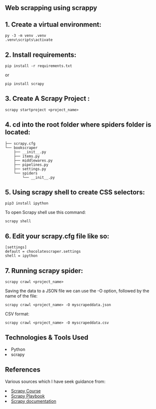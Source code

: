 ## Web scrapping using scrappy

## 1. Create a virtual environment:
```
py -3 -m venv .venv
.venv\scripts\activate
```
## 2. Install requirements:
```
pip install -r requirements.txt
```
or
```
pip install scrapy
```
## 3. Create A Scrapy Project :
```
scrapy startproject <project_name>
```

## 4. cd into the root folder where spiders folder is located:
```
├── scrapy.cfg
└── bookscraper
    ├── __init__.py
    ├── items.py
    ├── middlewares.py
    ├── pipelines.py
    ├── settings.py
    └── spiders
        └── __init__.py
```

## 5. Using scrapy shell to create CSS selectors:
```
pip3 install ipython
```

To open Scrapy shell use this command:
```
scrapy shell
```
## 6. Edit your scrapy.cfg file like so:
```
[settings]
default = chocolatescraper.settings
shell = ipython
```
## 7. Running scrapy spider:
```
scrapy crawl <project_name>
```
Saving the data to a JSON file we can use the -O option, followed by the name of the file:
```
scrapy crawl <project_name> -O myscrapeddata.json
```
CSV format:
```
scrapy crawl <project_name> -O myscrapeddata.csv
```

## Technologies & Tools Used

<li>Python</li>
<li>scrapy</li>

## References
Various sources which I have seek guidance from:
</li>
<li><a href=https://www.youtube.com/watch?v=mBoX_JCKZTE>Scrapy Course</a>
</li>
<li><a href=https://thepythonscrapyplaybook.com/freecodecamp-beginner-course>Scrapy Playbook</a>
</li>
<li><a href=https://docs.scrapy.org/en/latest/intro/tutorial.html>Scrapy documentation</a>
</li>
